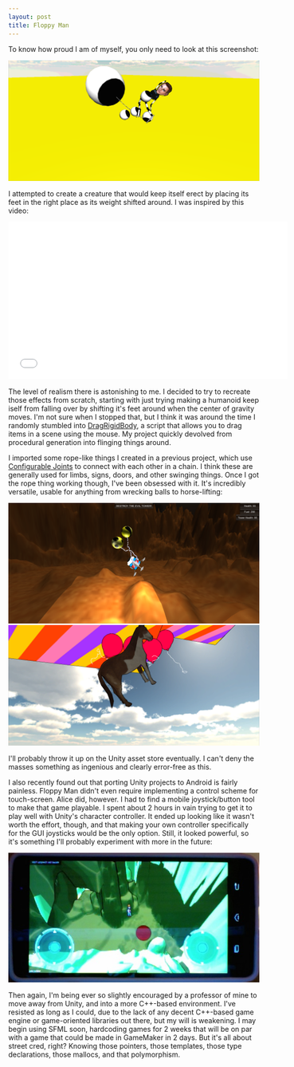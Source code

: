 ```yaml
---
layout: post
title: Floppy Man
---
```


To know how proud I am of myself, you only need to look at this screenshot:

<a href="https://rawgit.com/apiotrow/UnityExperiments/master/ropes/ropes1.0/ropes1.0.html"><img src="/assets/2014-10-04/01.png"></a>

I attempted to create a creature that would keep itself erect by placing its feet in the right place as its weight shifted around. I was inspired by this video:

<center>
<iframe width="560" height="315" src="//www.youtube.com/embed/Qi5adyccoKI" frameborder="0" allowfullscreen></iframe>
</center> 

The level of realism there is astonishing to me. I decided to try to recreate those effects from scratch, starting with just trying making a humanoid keep iself from falling over by shifting it's feet around when the center of gravity moves. I'm not sure when I stopped that, but I think it was around the time I randomly stumbled into <a href="http://pastebin.com/j3DWqe3R">DragRigidBody</a>, a script that allows you to drag items in a scene using the mouse. My project quickly devolved from procedural generation into flinging things around.

I imported some rope-like things I created in a previous project, which use <a href="http://docs.unity3d.com/Manual/class-ConfigurableJoint.html">Configurable Joints</a> to connect with each other in a chain. I think these are generally used for limbs, signs, doors, and other swinging things. Once I got the rope thing working though, I've been obsessed with it. It's incredibly versatile, usable for anything from wrecking balls to horse-lifting:

<img src="/assets/2014-10-04/02.png">
<img src="/assets/2014-10-04/03.png">

I'll probably throw it up on the Unity asset store eventually. I can't deny the masses something as ingenious and clearly error-free as this.

I also recently found out that porting Unity projects to Android is fairly painless. Floppy Man didn't even require implementing a control scheme for touch-screen. Alice did, however. I had to find a mobile joystick/button tool to make that game playable. I spent about 2 hours in vain trying to get it to play well with Unity's character controller. It ended up looking like it wasn't worth the effort, though, and that making your own controller specifically for the GUI joysticks would be the only option. Still, it looked powerful, so it's something I'll probably experiment with more in the future:

<center><img src="/assets/2014-10-04/05.jpg"></center>

Then again, I'm being ever so slightly encouraged by a professor of mine to move away from Unity, and into a more C++-based environment. I've resisted as long as I could, due to the lack of any decent C++-based game engine or game-oriented libraries out there, but my will is weakening. I may begin using SFML soon, hardcoding games for 2 weeks that will be on par with a game that could be made in GameMaker in 2 days. But it's all about street cred, right? Knowing those pointers, those templates, those type declarations, those mallocs, and that polymorphism.

